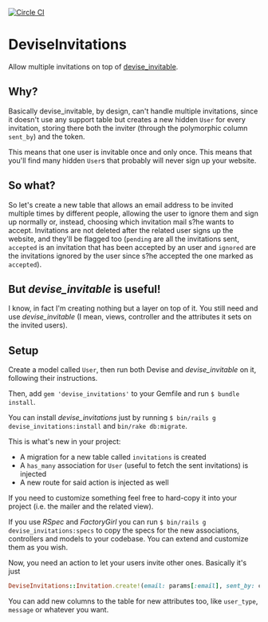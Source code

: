 [![Circle CI](https://circleci.com/gh/RoxasShadow/devise_invitations.svg?style=svg)](https://circleci.com/gh/RoxasShadow/devise_invitations)

DeviseInvitations
=================
Allow multiple invitations on top of [devise_invitable](https://github.com/scambra/devise_invitable).

Why?
----
Basically devise_invitable, by design, can't handle multiple invitations, since it doesn't use any support table but creates a new hidden `User` for every invitation, storing there both the inviter (through the polymorphic column `sent_by`) and the token.

This means that one user is invitable once and only once.
This means that you'll find many hidden `User`s that probably will never sign up your website.

So what?
--------
So let's create a new table that allows an email address to be invited multiple times by different people, allowing the user to ignore them and sign up normally or, instead, choosing which invitation mail s?he wants to accept. Invitations are not deleted after the related user signs up the website, and they'll be flagged too (`pending` are all the invitations sent, `accepted` is an invitation that has been accepted by an user and `ignored` are the invitations ignored by the user since s?he accepted the one marked as `accepted`).

But *devise_invitable* is useful!
---------------------------------
I know, in fact I'm creating nothing but a layer on top of it. You still need and use *devise_invitable* (I mean, views, controller and the attributes it sets on the invited users).

Setup
-----
Create a model called `User`, then run both Devise and *devise_invitable* on it, following their instructions.

Then, add `gem 'devise_invitations'` to your Gemfile and run `$ bundle install`.

You can install *devise_invitations* just by running `$ bin/rails g devise_invitations:install` and `bin/rake db:migrate`.

This is what's new in your project:

- A migration for a new table called `invitations` is created
- A `has_many` association for `User` (useful to fetch the sent invitations) is injected
- A new route for said action is injected as well

If you need to customize something feel free to hard-copy it into your project (i.e. the mailer and the related view).

If you use *RSpec* and *FactoryGirl* you can run `$ bin/rails g devise_invitations:specs` to copy the specs for the new associations, controllers and models to your codebase. You can extend and customize them as you wish.

Now, you need an action to let your users invite other ones. Basically it's just

```ruby
DeviseInvitations::Invitation.create!(email: params[:email], sent_by: current_user)
```

You can add new columns to the table for new attributes too, like `user_type`, `message` or whatever you want.
